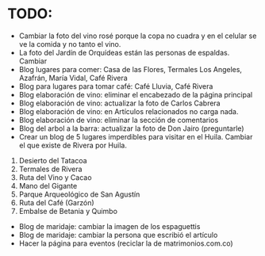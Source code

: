 # TODO:
- Cambiar la foto del vino rosé porque la copa no cuadra y en el celular se ve la comida y no tanto el vino.
- La foto del Jardín de Orquídeas están las personas de espaldas. Cambiar
- Blog lugares para comer: Casa de las Flores, Termales Los Angeles, Azafrán, María Vidal, Café Rivera
- Blog para lugares para tomar café: Café Lluvia, Café Rivera
- Blog elaboración de vino: eliminar el encabezado de la página principal
- Blog elaboración de vino: actualizar la foto de Carlos Cabrera
- Blog elaboración de vino: en Artículos relacionados no carga nada.
- Blog elaboración de vino: eliminar la sección de comentarios
- Blog del arbol a la barra: actualizar la foto de Don Jairo (preguntarle)
- Crear un blog de 5 lugares imperdibles para visitar en el Huila. Cambiar el que existe de Rivera por Huila.
1. Desierto del Tatacoa
2. Termales de Rivera
3. Ruta del Vino y Cacao
4. Mano del Gigante
5. Parque Arqueológico de San Agustín
6. Ruta del Café (Garzón)
7. Embalse de Betania y Quimbo
- Blog de maridaje: cambiar la imagen de los espaguettis
- Blog de maridaje: cambiar la persona que escribió el artículo
- Hacer la página para eventos (reciclar la de matrimonios.com.co)